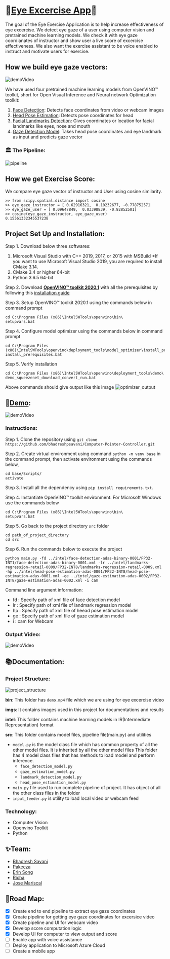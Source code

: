 # 👀[Eye Excercise App](https://github.com/bhadreshpsavani/EyeExerciseApp)👀
The goal of the Eye Exercise Application is to help increase effectiveness of eye excercise. We detect eye gaze of a user using computer vision and pretrained machine learning models. We check it with eye gaze coordianates of instructor and show user a live score of excercise effectiveness. We also want the exercise assistant to be voice enabled to instruct and motivate users for exercise.

## How we build eye gaze vectors:
![demoVideo](/bin/gaze_detection.gif)

We have used four pretrained machine learning models from OpenVINO™ toolkit, short for Open Visual Inference and Neural network Optimization toolkit:

1. [Face Detection](https://docs.openvinotoolkit.org/latest/_models_intel_face_detection_adas_binary_0001_description_face_detection_adas_binary_0001.html): Detects face coordinates from video or webcam images
2. [Head Pose Estimation](https://docs.openvinotoolkit.org/latest/_models_intel_head_pose_estimation_adas_0001_description_head_pose_estimation_adas_0001.html): Detects pose coordinates for head
3. [Facial Landmarks Detection](https://docs.openvinotoolkit.org/latest/_models_intel_landmarks_regression_retail_0009_description_landmarks_regression_retail_0009.html): Gives coordinates or location for facial landmarks like eyes, nose and mouth
4. [Gaze Detection Model](https://docs.openvinotoolkit.org/latest/_models_intel_gaze_estimation_adas_0002_description_gaze_estimation_adas_0002.html): Takes head pose coordinates and eye landmark as input and predicts gaze vector

### 🏛️ The Pipeline:
![pipeline](/imgs/pipeline.png)

## How we get Exercise Score:
We compare eye gaze vector of instructor and User using cosine similarity. 
```
>> from scipy.spatial.distance import cosine
>> eye_gaze_instructor = [ 0.62916321,  0.10232677, -0.77875257]
>> eye_gaze_user = [ 0.09647849,  0.03398839, -0.82852501]
>> cosine(eye_gaze_instructor, eye_gaze_user)
0.15561332345537238
```

## Project Set Up and Installation:

Step 1. Download below three softwares:
1. Microsoft Visual Studio with C++ 2019, 2017, or 2015 with MSBuild
*If you want to use Microsoft Visual Studio 2019, you are required to install CMake 3.14.
2. CMake 3.4 or higher 64-bit
3. Python 3.6.5 64-bit

Step 2. Download **[OpenVINO™ toolkit 2020.1](https://docs.openvinotoolkit.org/latest/index.html)** with all the prerequisites by following this [installation guide](https://docs.openvinotoolkit.org/2020.1/_docs_install_guides_installing_openvino_windows.html)

Step 3. Setup OpenVINO™ toolkit 2020.1 using the commands below in command prompt
```
cd C:\Program Files (x86)\IntelSWTools\openvino\bin\
setupvars.bat
```

Step 4. Configure model optimizer using the commands below in command prompt
```
cd C:\Program Files (x86)\IntelSWTools\openvino\deployment_tools\model_optimizer\install_prerequisites
install_prerequisites.bat
```

Step 5. Verify installation
```
cd C:\Program Files (x86)\IntelSWTools\openvino\deployment_tools\demo\
demo_squeezenet_download_convert_run.bat
```
Above commands should give output like this image
![optimizer_output](/imgs/image_classification_script_output_win.png)


## 🔎[Demo]((/bin/EyeExcerciseDemoVideo.mp4)):
![demoVideo](/bin/EyeExcerciseDemoVideo.gif)

### Instructions: 
Step 1. Clone the repository using `git clone https://github.com/bhadreshpsavani/Computer-Pointer-Controller.git`

Step 2. Create virtual environment using command `python -m venv base` in the command prompt, then activate environment using the commands below,
```
cd base/Scripts/
activate
```

Step 3. Install all the dependency using `pip install requirements.txt`.

Step 4. Instantiate OpenVINO™ toolkit environment. For Microsoft Windows use the commands below
```
cd C:\Program Files (x86)\IntelSWTools\openvino\bin\
setupvars.bat
```

Step 5. Go back to the project directory `src` folder
```
cd path_of_project_directory
cd src
```

Step 6. Run the commands below to execute the project
```
python main.py -fd ../intel/face-detection-adas-binary-0001/FP32-INT1/face-detection-adas-binary-0001.xml -lr ../intel/landmarks-regression-retail-0009/FP32-INT8/landmarks-regression-retail-0009.xml -hp ../intel/head-pose-estimation-adas-0001/FP32-INT8/head-pose-estimation-adas-0001.xml -ge ../intel/gaze-estimation-adas-0002/FP32-INT8/gaze-estimation-adas-0002.xml -i cam
```
Command line argument information:
- fd : Specify path of xml file of face detection model
- lr : Specify path of xml file of landmark regression model
- hp : Specify path of xml file of heead pose estimation model
- ge : Specify path of xml file of gaze estimation model
- i : cam for Webcam

### Output Video:
![demoVideo](/bin/output.gif)


## 📚Documentation: 

### Project Structure:

![project_structure](/imgs/project_structure.png)

**bin**: This folder has `demo.mp4` file which we are using for eye excercise video

**imgs**: It contains images used in this project for documentations and results

**intel**: This folder contains machine learning models in IR(Intermediate Representation) format

**src**: This folder contains model files, pipeline file(main.py) and utilities 
* `model.py` is the model class file which has common property of all the other model files. It is inherited by all the other model files 
This folder has 4 model class files that has methods to load model and perform inference.
  * `face_detection_model.py`
  * `gaze_estimation_model.py`
  * `landmark_detection_model.py`
  * `head_pose_estimation_model.py`
* `main.py` file used to run complete pipeline of project. It has object of all the other class files in the folder
* `input_feeder.py` is utility to load local video or webcam feed

### Technology:
* Computer Vision
* Openvino Toolkit
* Python

## ✨Team:
* [Bhadresh Savani](https://github.com/bhadreshpsavani)
* [Pakeeza](https://github.com/Hotaru29)
* [Erin Song](https://github.com/sagabanana)
* [Richa](https://www.linkedin.com/in/richaphd/)
* [Jose Mariscal](https://github.com/jgmarsm) 

## 🧱Road Map:
- [x] Create end to end pipeline to extract eye gaze coordinates
- [x] Create pipeline for getting eye gaze coordinates for excersice video
- [x] Create pipeline and UI for webcam video
- [x] Develop score computation logic
- [x] Develop UI for computer to view output and score
- [ ] Enable app with voice assistance
- [ ] Deploy application to Microsoft Azure Cloud
- [ ] Create a mobile app
